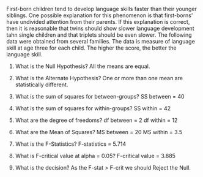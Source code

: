 First-born children tend to develop language skills faster than their younger siblings. One possible explanation for this phenomenon 
is that first-borns' have undivided attention from their parents. If this explanation is correct, then it is reasonable that twins 
should show slower language development tahn single children and that triplets should be even slower. The following data were obtained 
from several families. The data is measure of language skill at age three for each child. The higher the score, the better the language skill.

1. What is the Null Hypothesis?
All the means are equal.

2. What is the Alternate Hypothesis?
One or more than one mean are statistically different.

3. What is the sum of squares for between-groups?
SS between = 40

4. What is the sum of squares for within-groups?
SS within = 42

5. What are the degree of freedoms?
df between = 2
df within = 12

6. What are the Mean of Squares?
MS between = 20
MS within = 3.5

7. What is the F-Statistics?
F-statistics = 5.714

8. What is F-critical value at alpha = 0.05?
F-critical value = 3.885

9. What is the decision?
As the F-stat > F-crit we should Reject the Null.